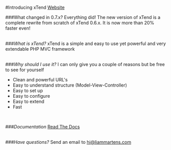 #Introducing xTend
[Website](http://xtend.liammartens.com)

###What changed in 0.7.x?
Everything did! The new version of xTend is a complete rewrite from scratch of xTend 0.6.x. It is now more than 20% faster even!  
<br>

###*What is xTend?*
xTend is a simple and easy to use yet powerful and very extendable PHP MVC framework  
<br>

###*Why should I use it?*
I can only give you a couple of reasons but be free to see for yourself
* Clean and powerful URL's
* Easy to understand structure (Model-View-Controller)
* Easy to set up
* Easy to configure
* Easy to extend
* Fast  
<br>

###*Documentation*
[Read The Docs](http://xtend.readthedocs.org/en/latest/)  
<br>

###*Have questions?*
Send an email to [hi@liammartens.com](mailto:hi@liammartens.com)  
